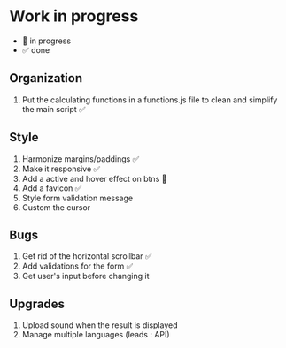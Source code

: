 # Work in progress

- 🚀  in progress
- ✅  done

## Organization

1. Put the calculating functions in a functions.js file to clean and simplify the main script ✅  

## Style  

1. Harmonize margins/paddings ✅  
2. Make it responsive ✅  
3. Add a active and hover effect on btns 🚀  
4. Add a favicon ✅  
5. Style form validation message
6. Custom the cursor  

## Bugs  

1. Get rid of the horizontal scrollbar ✅
2. Add validations for the form ✅  
3. Get user's input before changing it  

## Upgrades

1. Upload sound when the result is displayed  
2. Manage multiple languages (leads : API)  

